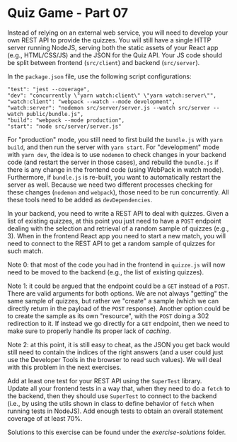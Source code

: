 # Quiz Game - Part 07

Instead of relying on an external web service, you will need to develop your own REST API
to provide the quizzes.
You will still have a single HTTP server running NodeJS, serving both the static assets
of your React app (e.g., HTML/CSS/JS) and the JSON for the Quiz API.
Your JS code should be split between frontend (`src/client`) and backend (`src/server`).

In the `package.json` file, use the following script configurations:

    "test": "jest --coverage",
    "dev": "concurrently \"yarn watch:client\" \"yarn watch:server\"",
    "watch:client": "webpack --watch --mode development",
    "watch:server": "nodemon src/server/server.js --watch src/server --watch public/bundle.js",
    "build": "webpack --mode production",
    "start": "node src/server/server.js"

For "production" mode, you still need to first build the `bundle.js` with `yarn build`,
and then run the server with `yarn start`.
For "development" mode with `yarn dev`, the idea is to use `nodemon` to check changes
in your backend code (and restart the server in those cases), and rebuild the `bundle.js`
if there is any change in the frontend code (using WebPack in watch mode).
Furthermore, if `bundle.js` is re-built, you want to automatically restart the server as well.
Because we need two different processes checking for these changes (`nodemon` and `webpack`), those
need to be run concurrently.
All these tools need to be added as `devDependencies`. 


In your backend, you need to write a REST API to deal with quizzes. Given a list of existing
quizzes, at this point you just need to have a `POST` endpoint dealing with the selection
and retrieval of a random sample of quizzes (e.g., 3).
When in the frontend React app you need to start a new match, you will need to connect
to the REST API to get a random sample of quizzes for such match.


Note 0: that most of the code you had in the frontend in `quizze.js` will now need to be
moved to the backend (e.g., the list of existing quizzes).

Note 1: it could be argued that the endpoint could be a `GET` instead of a `POST`.
There are valid arguments for both options. We are not always "getting" the same sample of
quizzes, but rather we "create" a sample (which we can directly return in the payload of the `POST`
response). Another option could be to create the sample as its own "resource", with the `POST` doing
a 302 redirection to it. 
If instead we go directly for a `GET` endpoint, then we need to make sure to properly handle its
 proper lack of _caching_.


Note 2: at this point, it is still easy to cheat, as the JSON you get back would still
need to contain the indices of the right answers (and a user could just use the Developer
Tools in the browser to read such values). We will deal with this problem in the 
next exercises. 

Add at least one test for your REST API using the `SuperTest` library.    
Update all your frontend tests in a way that, when they need to do a `fetch` to the 
backend, then they should use `SuperTest` to connect to the backend (i.e., by using the utils
shown in class to define behavior of `fetch` when running tests in NodeJS).
Add enough tests to obtain an overall statement coverage of at least 70%.


Solutions to this exercise can be found under the *exercise-solutions* folder. 